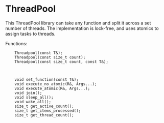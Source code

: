ThreadPool
==========

This ThreadPool library can take any function and split it across a set number of threads. The implementation is lock-free, and uses atomics
to assign tasks to threads.

Functions:

		Threadpool(const T&);
		Threadpool(const size_t count);
		Threadpool(const size_t count, const T&);



		void set_function(const T&);
		void execute_no_atomic(R&, Args...);
		void execute_atomic(R&, Args...);
		void join();
		void sleep_all();
		void wake_all();
		size_t get_active_count();
		size_t get_items_processed();
		size_t get_thread_count();
